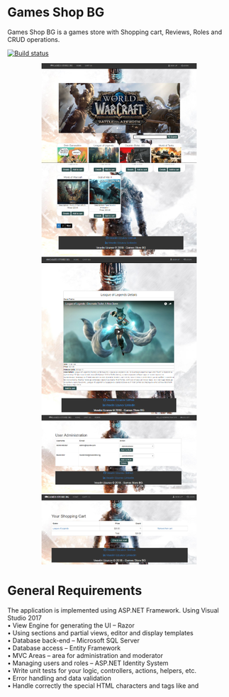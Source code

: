 # Games Shop BG
Games Shop BG is a games store with Shopping cart, Reviews, Roles and CRUD operations.

[![Build status](https://ci.appveyor.com/api/projects/status/3qef924tdwargsvf?svg=true)](https://ci.appveyor.com/project/V-Uzunov/gamesshopbg)

<p align="center">
  <img src="https://github.com/V-Uzunov/GamesShopBG/blob/master/Screenshots/Home-1.PNG" width="350"/>
  <img src="https://github.com/V-Uzunov/GamesShopBG/blob/master/Screenshots/Home-2.PNG" width="350"/>
  <img src="https://github.com/V-Uzunov/GamesShopBG/blob/master/Screenshots/Game-Details.PNG" width="350"/>
  <img src="https://github.com/V-Uzunov/GamesShopBG/blob/master/Screenshots/Admin-Panel.PNG" width="350"/>
  <img src="https://github.com/V-Uzunov/GamesShopBG/blob/master/Screenshots/ShoppingCart.PNG" width="350"/>
</p>

 # General Requirements
The application is implemented using ASP.NET Framework. Using Visual Studio 2017 <br />
•	View Engine for generating the UI – Razor<br />
•	Using sections and partial views, editor and display templates<br />
•	Database back-end – Microsoft SQL Server<br />
•	Database access – Entity Framework <br />
•	MVC Areas – area for administration and moderator<br />
•	Managing users and roles – ASP.NET Identity System<br />
•	Write unit tests for your logic, controllers, actions, helpers, etc.<br />
•	Error handling and data validation<br />
•	Handle correctly the special HTML characters and tags like and <script> (escape special characters).<br />
•	Dependency Injection<br />
•	AutoMapping<br />
•	Prevent from security vulnerabilities like SQL Injection, XSS, CSRF, parameter tampering, etc.<br />
	
 # Additional Requirements
Best practices for Object-oriented design and High-quality code<br />
•	Data encapsulation<br />
•	Exception handling<br />
•	OOP Principles<br />
•	Strong cohesion and loose coupling<br />
•	Correctly format and structure the code, naming identifiers and readable code<br />
•	Well looking user interface<br />
•	Good usability<br />
•	Supporting of all modern Web browsers<br />
•	Using caching where appropriate<br />
•	Using source control system - GitHub<br />

